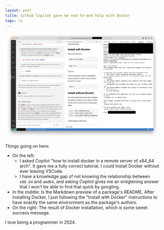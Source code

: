 ```yaml
---
layout: post
title: Github Copilot gave me end-to-end help with Docker 
tags: cs
---
```


![alt text](</assets/Screenshot 2024-07-09 at 16.49.49.png>)

Things going on here:
- On the left:
    - I asked Copilot "how to install docker in a remote server of x84_64 arch". It gave me a fully correct tutorial. I could install Docker without ever leaving VSCode.
    - I have a knowledge gap of not knowing the relationship between `x86_64` and `amd64`, and asking Copilot gives me an enligtening answer that I won't be able to find that quick by googling. 
- In the middle: Is the Markdown preview of a package's README. After installing Docker, I just following the "Install with Docker" instructions to have exactly the same environment as the package's authors.
- On the right: The result of Docker installation, which is some sweet success message.

I love being a programmer in 2024.